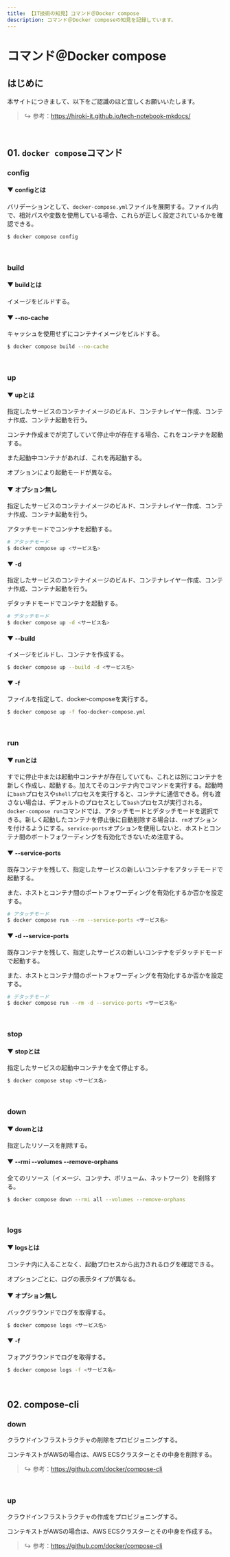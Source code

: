 ```yaml
---
title: 【IT技術の知見】コマンド＠Docker compose
description: コマンド＠Docker composeの知見を記録しています。
---
```


# コマンド＠Docker compose

## はじめに

本サイトにつきまして、以下をご認識のほど宜しくお願いいたします。



> ↪️ 参考：https://hiroki-it.github.io/tech-notebook-mkdocs/

<br>

## 01. ```docker compose```コマンド

### config

#### ▼ configとは

バリデーションとして、```docker-compose.yml```ファイルを展開する。ファイル内で、相対パスや変数を使用している場合、これらが正しく設定されているかを確認できる。

```bash
$ docker compose config
```

<br>

### build

#### ▼ buildとは

イメージをビルドする。



#### ▼ --no-cache

キャッシュを使用せずにコンテナイメージをビルドする。



```bash
$ docker compose build --no-cache
```

<br>

### up 

#### ▼ upとは

指定したサービスのコンテナイメージのビルド、コンテナレイヤー作成、コンテナ作成、コンテナ起動を行う。

コンテナ作成までが完了していて停止中が存在する場合、これをコンテナを起動する。

また起動中コンテナがあれば、これを再起動する。

オプションにより起動モードが異なる。



#### ▼ オプション無し

指定したサービスのコンテナイメージのビルド、コンテナレイヤー作成、コンテナ作成、コンテナ起動を行う。

アタッチモードでコンテナを起動する。



```bash
# アタッチモード
$ docker compose up <サービス名>
```

#### ▼ -d

指定したサービスのコンテナイメージのビルド、コンテナレイヤー作成、コンテナ作成、コンテナ起動を行う。

デタッチドモードでコンテナを起動する。



```bash
# デタッチモード
$ docker compose up -d <サービス名>
```

#### ▼ --build

イメージをビルドし、コンテナを作成する。



```bash
$ docker compose up --build -d <サービス名>
```

#### ▼ -f

ファイルを指定して、docker-composeを実行する。

```bash
$ docker compose up -f foo-docker-compose.yml
```

<br>

### run

#### ▼ runとは

すでに停止中または起動中コンテナが存在していても、これとは別にコンテナを新しく作成し、起動する。加えてそのコンテナ内でコマンドを実行する。起動時に```bash```プロセスや```shell```プロセスを実行すると、コンテナに通信できる。何も渡さない場合は、デフォルトのプロセスとして```bash```プロセスが実行される。```docker-compose run```コマンドでは、アタッチモードとデタッチモードを選択できる。新しく起動したコンテナを停止後に自動削除する場合は、```rm```オプションを付けるようにする。```service-ports```オプションを使用しないと、ホストとコンテナ間のポートフォワーディングを有効化できないため注意する。

#### ▼ --service-ports

既存コンテナを残して、指定したサービスの新しいコンテナをアタッチモードで起動する。

また、ホストとコンテナ間のポートフォワーディングを有効化するか否かを設定する。



```bash
# アタッチモード
$ docker compose run --rm --service-ports <サービス名>
```

#### ▼ -d --service-ports

既存コンテナを残して、指定したサービスの新しいコンテナをデタッチドモードで起動する。

また、ホストとコンテナ間のポートフォワーディングを有効化するか否かを設定する。



```bash
# デタッチモード
$ docker compose run --rm -d --service-ports <サービス名>
```

<br>

### stop

#### ▼ stopとは

指定したサービスの起動中コンテナを全て停止する。



```bash
$ docker compose stop <サービス名>
```

<br>

### down

#### ▼ downとは

指定したリソースを削除する。



#### ▼ --rmi --volumes --remove-orphans

全てのリソース（イメージ、コンテナ、ボリューム、ネットワーク）を削除する。



```bash
$ docker compose down --rmi all --volumes --remove-orphans
```

<br>

### logs

#### ▼ logsとは

コンテナ内に入ることなく、起動プロセスから出力されるログを確認できる。

オプションごとに、ログの表示タイプが異なる。



#### ▼ オプション無し

バックグラウンドでログを取得する。



```bash
$ docker compose logs <サービス名>
```

#### ▼ -f

フォアグラウンドでログを取得する。



```bash
$ docker compose logs -f <サービス名>
```

<br>

## 02. compose-cli

### down

クラウドインフラストラクチャの削除をプロビジョニングする。

コンテキストがAWSの場合は、AWS ECSクラスターとその中身を削除する。



> ↪️ 参考：https://github.com/docker/compose-cli

<br>

### up

クラウドインフラストラクチャの作成をプロビジョニングする。

コンテキストがAWSの場合は、AWS ECSクラスターとその中身を作成する。



> ↪️ 参考：https://github.com/docker/compose-cli

<br>
